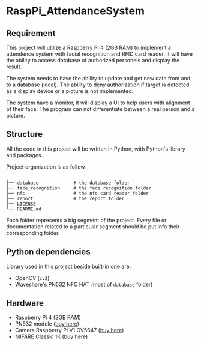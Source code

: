 # RaspPi_AttendanceSystem

## Requirement

This project will utilize a Raspberry Pi 4 (2GB RAM) to implement a attendence system with facial recognition and RFID card reader. It will have the ability to access database of authorized personels and display the result.

The system needs to have the ability to update and get new data from and to a database (local). The ability to deny authorization if target is detected as a display device or a picture is not implemented.

The system have a monitor, it will display a UI to help users with alignment of their face. The program can not differentiate between a real person and a picture.

## Structure

All the code in this project will be written in Python, with Python's library and packages.

Project organization is as follow
```
.
├── database             # the database folder
├── face_recognition     # the face recognition folder
├── nfc                  # the nfc card reader folder
├── report               # the report folder
├── LICENSE
└── README.md
```

Each folder represents a big segment of the project. Every file or documentation related to a particular segment should be put info their corresponding folder.

## Python dependencies

Library used in this project beside built-in one are:

- OpenCV (`cv2`)
- Waveshare's PN532 NFC HAT (most of `database` folder)

## Hardware

- Raspberry Pi 4 (2GB RAM)
- PN532 module ([buy here](https://hshop.vn/products/mach-rfid-nfc-13-56mhz-pn532))
- Camera Raspberry Pi V1 OV5647 ([buy here](https://hshop.vn/products/camera-raspberry-pi))
- MIFARE Classic 1K ([buy here](https://hshop.vn/products/the-nhua-nfc-philips-s50rfid-13-56-mhz))
